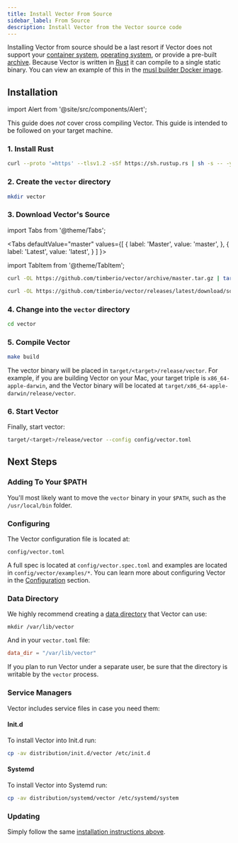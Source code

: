 ```yaml
---
title: Install Vector From Source
sidebar_label: From Source
description: Install Vector from the Vector source code
---
```


Installing Vector from source should be a last resort if Vector does not
support your [container system][docs.containers], [operating
system][docs.operating_systems], or provide a pre-built
[archive][docs.from_archives]. Because Vector is written in [Rust][urls.rust]
it can compile to a single static binary. You can view an example of this
in the [musl builder Docker image][urls.musl_builder_docker_image].

## Installation

import Alert from '@site/src/components/Alert';

<Alert type="info">

This guide does _not_ cover cross compiling Vector. This guide is intended
to be followed on your target machine.

</Alert>

<div class="section-list section-list--lg">
<div class="section">

### 1. Install Rust

```bash
curl --proto '=https' --tlsv1.2 -sSf https://sh.rustup.rs | sh -s -- -y --default-toolchain stable
```

</div>
<div class="section">

### 2. Create the `vector` directory

```bash
mkdir vector
```

</div>
<div class="section">

### 3. Download Vector's Source

import Tabs from '@theme/Tabs';

<Tabs
  defaultValue="master"
  values={[
    { label: 'Master', value: 'master', },
    { label: 'Latest', value: 'latest', }
  ]
}>

import TabItem from '@theme/TabItem';

<TabItem value="master">

```bash
curl -OL https://github.com/timberio/vector/archive/master.tar.gz | tar -xzf - --directory="vector"
```

</TabItem>
<TabItem value="latest">

```bash
curl -OL https://github.com/timberio/vector/releases/latest/download/source.tar.gz | tar -xzf --directory="vector"
```

</TabItem>
</Tabs>
</div>
<div class="section">

### 4. Change into the `vector` directory

```bash
cd vector
```

</div>
<div class="section">

### 5. Compile Vector

```bash
make build
```

The vector binary will be placed in `target/<target>/release/vector`.
For example, if you are building Vector on your Mac, your target triple
is `x86_64-apple-darwin`, and the Vector binary will be located at
`target/x86_64-apple-darwin/release/vector`.

</div>
<div class="section">

### 6. Start Vector

Finally, start vector:

```bash
target/<target>/release/vector --config config/vector.toml
```

</div>
</div>

## Next Steps

### Adding To Your $PATH

You'll most likely want to move the `vector` binary in your `$PATH`, such as
the `/usr/local/bin` folder.

### Configuring

The Vector configuration file is located at:

```
config/vector.toml
```

A full spec is located at `config/vector.spec.toml` and examples are
located in `config/vector/examples/*`. You can learn more about configuring
Vector in the [Configuration][docs.configuration] section.

### Data Directory

We highly recommend creating a [data directory][docs.configuration#data-directory]
that Vector can use:

```
mkdir /var/lib/vector
```

And in your `vector.toml` file:

```toml
data_dir = "/var/lib/vector"
```

<Alert type="warning">

If you plan to run Vector under a separate user, be sure that the directory
is writable by the `vector` process.

</Alert>

### Service Managers

Vector includes service files in case you need them:

#### Init.d

To install Vector into Init.d run:

```bash
cp -av distribution/init.d/vector /etc/init.d
```

#### Systemd

To install Vector into Systemd run:

```bash
cp -av distribution/systemd/vector /etc/systemd/system
```

### Updating

Simply follow the same [installation instructions above](#installation).


[docs.configuration#data-directory]: /docs/setup/configuration#data-directory
[docs.configuration]: /docs/setup/configuration
[docs.containers]: /docs/setup/installation/containers
[docs.from_archives]: /docs/setup/installation/manual/from-archives
[docs.operating_systems]: /docs/setup/installation/operating-systems
[urls.musl_builder_docker_image]: https://github.com/timberio/vector/blob/master/scripts/ci-docker-images/builder-x86_64-unknown-linux-musl/Dockerfile
[urls.rust]: https://www.rust-lang.org/
